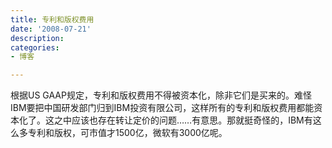 ```yaml
---
title: 专利和版权费用
date: '2008-07-21'
description:
categories:
- 博客

---
```


根据US GAAP规定，专利和版权费用不得被资本化，除非它们是买来的。难怪IBM要把中国研发部门归到IBM投资有限公司，这样所有的专利和版权费用都能资本化了。这之中应该也存在转让定价的问题……有意思。那就挺奇怪的，IBM有这么多专利和版权，可市值才1500亿，微软有3000亿呢。
